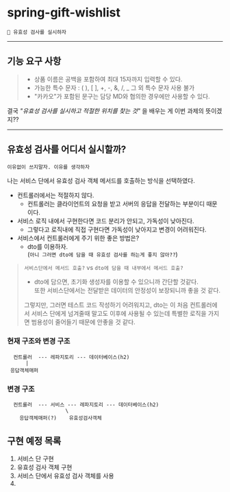 # spring-gift-wishlist

`🎯 유효성 검사를 실시하자`

***

## 기능 요구 사항
>- 상품 이름은 공백을 포함하여 최대 15자까지 입력할 수 있다.   
>- 가능한 특수 문자 : ( ), [ ], +, -, &, /, _ 
>    그 외 특수 문자 사용 불가    
>- "카카오"가 포함된 문구는 담당 MD와 협의한 경우에만 사용할 수 있다.

결국 _"유효성 검사를 실시하고 적절한 위치를 찾는 것"_ 을 배우는 게 이번 과제의 뜻이겠지??


***
## 유효성 검사를 어디서 실시할까?
```이유없이 쓰지말자. 이유를 생각하자 ```

나는 서비스 단에서 유효성 검사 객체 메서드를 호출하는 방식을 선택하였다.   

- 컨트롤러에서는 적절하지 않다.
  * 컨트롤러는 클라이언트의 요청을 받고 서버의 응답을 전달하는 부분이디 때문이다.
- 서비스 로직 내에서 구현한다면 코드 분리가 안되고, 가독성이 낮아진다.
  * 그렇다고 로직내에 직접 구현다면 가독성이 낮아지고 변경이 어려워진다.
- 서비스에서 컨트롤러에게 주기 위한 좋은 방법은?
  * dto를 이용하자.   
    (`아니 그러면 dto에 담을 때 유효성 검사를 하는게 좋지 않아??`)


>`서비스단에서 메서드 호출?` vs `dto에 담을 때 내부에서 메서드 호출?`
>- dto에 담으면, 초기화 생성자를 이용할 수 있으니까 간단할 것같다.    
>또한 서비스단에서는 전달받은 데이터의 안정성이 보장되니까 좋을 것 같다.   
>   
>그렇지만, 그러면 테스트 코드 작성하기 어려워지고, dto는 이 처음 컨트롤러에서 서비스 단에게 넘겨줄때 말고도 이후에 사용될 수 있는데 특별한 로직을 가지면 범용성이 줄어들기 때문에 안좋을 것 같다.

### 현재 구조와 변경 구조
```text
  컨트롤러  --- 레파지토리 --- 데이터베이스(h2)
      |          
 응답객체매퍼  
```

### 변경 구조
```text
  컨트롤러  --- 서비스 --- 레파지토리 --- 데이터베이스(h2)
                   \    
    응답객체매퍼(?)    유효성검사객체
```

## 구현 예정 목록
1. 서비스 단 구현
2. 유효성 검사 객체 구현
3. 서비스 단에서 유효성 검사 객체를 사용
4. 

